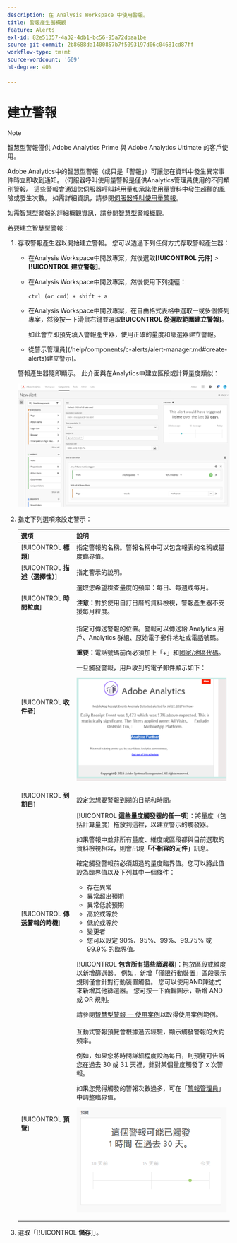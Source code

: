 ```yaml
---
description: 在 Analysis Workspace 中使用警報。
title: 警報產生器概觀
feature: Alerts
exl-id: 82e51357-4a32-4db1-bc56-95a72dbaa1be
source-git-commit: 2b8688da1400857b7f5093197d06c04681cd87ff
workflow-type: tm+mt
source-wordcount: '609'
ht-degree: 40%

---
```


# 建立警報

>[!NOTE]
>
>智慧型警報僅供 Adobe Analytics Prime 與 Adobe Analytics Ultimate 的客戶使用。

Adobe Analytics中的智慧型警報（或只是「警報」）可讓您在資料中發生異常事件時立即收到通知。 (伺服器呼叫使用量警報是僅供Analytics管理員使用的不同類別警報。 這些警報會通知您伺服器呼叫耗用量和承諾使用量資料中發生超額的風險或發生次數。 如需詳細資訊，請參閱[伺服器呼叫使用量警報](/help/admin/admin/c-server-call-usage/scu-alerts.md)。

如需智慧型警報的詳細概觀資訊，請參閱[智慧型警報概觀](/help/components/c-alerts/intellligent-alerts.md)。

若要建立智慧型警報：

1. 存取警報產生器以開始建立警報。 您可以透過下列任何方式存取警報產生器：

   * 在Analysis Workspace中開啟專案，然後選取&#x200B;**[!UICONTROL 元件]** > **[!UICONTROL 建立警報]**。
   * 在Analysis Workspace中開啟專案，然後使用下列捷徑：

     `ctrl (or cmd) + shift + a`
   * 在Analysis Workspace中開啟專案，在自由格式表格中選取一或多個條列專案，然後按一下滑鼠右鍵並選取&#x200B;**[!UICONTROL 從選取範圍建立警報]**。

     如此會立即預先填入警報產生器，使用正確的量度和篩選器建立警報。
   * 從警示管理員](/help/components/c-alerts/alert-manager.md#create-alerts)建立警示[。

   警報產生器隨即顯示。 此介面與在Analytics中建立區段或計算量度類似：

   ![](assets/alert-builder.png)

1. 指定下列選項來設定警示：

   | 選項 | 說明 |
   |---------|----------|
   | [!UICONTROL **標題**] | 指定警報的名稱。警報名稱中可以包含報表的名稱或量度臨界值。 |
   | [!UICONTROL **描述（選擇性）**] | 指定警示的說明。 |
   | [!UICONTROL **時間粒度**] | 選取您希望檢查量度的頻率：每日、每週或每月。<p><b>注意：</b>對於使用自訂日曆的資料檢視，警報產生器不支援每月粒度。<!--true?--></p> |
   | [!UICONTROL **收件者**] | 指定可傳送警報的位置。警報可以傳送給 Analytics 用戶、Analytics 群組、原始電子郵件地址或電話號碼。<p><b>重要：</b>電話號碼前面必須加上「+」和[國家/地區代碼](https://countrycode.org/)。</p><p>一旦觸發警報，用戶收到的電子郵件顯示如下：</p><p>![](assets/alerts-email.PNG)</p> |
   | [!UICONTROL **到期日**] | 設定您想要警報到期的日期和時間。 |
   | [!UICONTROL **傳送警報的時機**] | [!UICONTROL **這些量度觸發器的任一項**]：將量度（包括計算量度）拖放到這裡，以建立警示的觸發器。<p>如果警報中並非所有量度、維度或區段都與目前選取的資料檢視相容，則會出現&#x200B;**「不相容的元件」**&#x200B;訊息。</p><p>確定觸發警報前必須超過的量度臨界值。您可以將此值設為臨界值以及下列其中一個條件：</p><ul><li>存在異常</li><li>異常超出預期</li><li>異常低於預期</li><li>高於或等於</li><li>低於或等於</li><li>變更者</li><li>您可以設定 90%、95%、99%、99.75% 或 99.9% 的臨界值。</li></ul><p>[!UICONTROL **包含所有這些篩選器**]：拖放區段或維度以新增篩選器。 例如，新增「僅限行動裝置」區段表示規則僅會針對行動裝置觸發。 您可以使用AND陳述式來新增其他篩選器。 您可按一下齒輪圖示，新增 AND 或 OR 規則。</p><p>請參閱[智慧型警報 — 使用案例](/help/components/c-alerts/alerts-use-cases.md)以取得使用案例範例。</p> |
   | [!UICONTROL **預覽**] | 互動式警報預覽會根據過去經驗，顯示觸發警報的大約頻率。<p>例如，如果您將時間詳細程度設為每日，則預覽可告訴您在過去 30 或 31 天裡，針對某個量度觸發了 x 次警報。</p><p>如果您覺得觸發的警報次數過多，可在「[警報管理員](/help/components/c-alerts/alert-manager.md)」中調整臨界值。</p><p>![](assets/alert_preview.png)</p> |

1. 選取「[!UICONTROL **儲存**]」。
